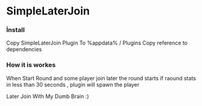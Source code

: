 # SimpleLaterJoin

### İnstall 
Copy SimpleLaterJoin Plugin To
%appdata% / Plugins
Copy reference to dependencies

### How it is workes
 When Start Round and some player join later the round starts
 if raound stats in less than 30 seconds , plugin will spawn the player

Later Join With My Dumb Brain :)

